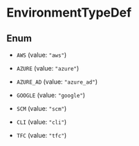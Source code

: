 

# EnvironmentTypeDef

## Enum


* `AWS` (value: `"aws"`)

* `AZURE` (value: `"azure"`)

* `AZURE_AD` (value: `"azure_ad"`)

* `GOOGLE` (value: `"google"`)

* `SCM` (value: `"scm"`)

* `CLI` (value: `"cli"`)

* `TFC` (value: `"tfc"`)



